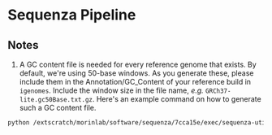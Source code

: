 # Sequenza Pipeline

## Notes

1. A GC content file is needed for every reference genome that exists. By default, we're using 50-base windows. As you generate these, please include them in the Annotation/GC_Content of your reference build in `igenomes`. Include the window size in the file name, _e.g._ `GRCh37-lite.gc50Base.txt.gz`. Here's an example command on how to generate such a GC content file.

```bash
python /extscratch/morinlab/software/sequenza/7cca15e/exec/sequenza-utils.py GC-windows -w 50 ../../Sequence/WholeGenomeFasta/genome.fa | gzip > genome.gc50Base.txt.gz
```
